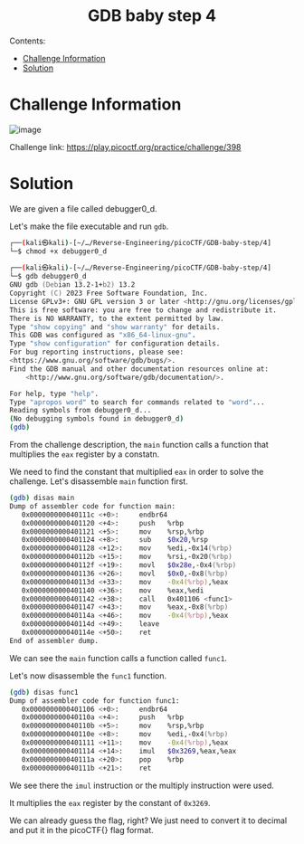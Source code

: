 <h1 align="center">GDB baby step 4</h1>

Contents:
- [Challenge Information](#challenge-information)
- [Solution](#solution)

# Challenge Information

![image](https://github.com/user-attachments/assets/efb7ce7a-e512-4914-b0eb-5d8e2242efa7)

Challenge link: https://play.picoctf.org/practice/challenge/398

# Solution

We are given a file called debugger0_d.<br/>

Let's make the file executable and run `gdb`.

```zsh
┌──(kali㉿kali)-[~/…/Reverse-Engineering/picoCTF/GDB-baby-step/4]
└─$ chmod +x debugger0_d
                                                                                              
┌──(kali㉿kali)-[~/…/Reverse-Engineering/picoCTF/GDB-baby-step/4]
└─$ gdb debugger0_d 
GNU gdb (Debian 13.2-1+b2) 13.2
Copyright (C) 2023 Free Software Foundation, Inc.
License GPLv3+: GNU GPL version 3 or later <http://gnu.org/licenses/gpl.html>
This is free software: you are free to change and redistribute it.
There is NO WARRANTY, to the extent permitted by law.
Type "show copying" and "show warranty" for details.
This GDB was configured as "x86_64-linux-gnu".
Type "show configuration" for configuration details.
For bug reporting instructions, please see:
<https://www.gnu.org/software/gdb/bugs/>.
Find the GDB manual and other documentation resources online at:
    <http://www.gnu.org/software/gdb/documentation/>.

For help, type "help".
Type "apropos word" to search for commands related to "word"...
Reading symbols from debugger0_d...
(No debugging symbols found in debugger0_d)
(gdb)
```

From the challenge description, the `main` function calls a function that multiplies the `eax` register by a constatn.

We need to find the constant that multiplied `eax` in order to solve the challenge. Let's disassemble `main` function first.

```zsh
(gdb) disas main
Dump of assembler code for function main:
   0x000000000040111c <+0>:     endbr64
   0x0000000000401120 <+4>:     push   %rbp
   0x0000000000401121 <+5>:     mov    %rsp,%rbp
   0x0000000000401124 <+8>:     sub    $0x20,%rsp
   0x0000000000401128 <+12>:    mov    %edi,-0x14(%rbp)
   0x000000000040112b <+15>:    mov    %rsi,-0x20(%rbp)
   0x000000000040112f <+19>:    movl   $0x28e,-0x4(%rbp)
   0x0000000000401136 <+26>:    movl   $0x0,-0x8(%rbp)
   0x000000000040113d <+33>:    mov    -0x4(%rbp),%eax
   0x0000000000401140 <+36>:    mov    %eax,%edi
   0x0000000000401142 <+38>:    call   0x401106 <func1>
   0x0000000000401147 <+43>:    mov    %eax,-0x8(%rbp)
   0x000000000040114a <+46>:    mov    -0x4(%rbp),%eax
   0x000000000040114d <+49>:    leave
   0x000000000040114e <+50>:    ret
End of assembler dump.
```

We can see the `main` function calls a function called `func1`.

Let's now disassemble the `func1` function.

```zsh
(gdb) disas func1
Dump of assembler code for function func1:
   0x0000000000401106 <+0>:     endbr64
   0x000000000040110a <+4>:     push   %rbp
   0x000000000040110b <+5>:     mov    %rsp,%rbp
   0x000000000040110e <+8>:     mov    %edi,-0x4(%rbp)
   0x0000000000401111 <+11>:    mov    -0x4(%rbp),%eax
   0x0000000000401114 <+14>:    imul   $0x3269,%eax,%eax
   0x000000000040111a <+20>:    pop    %rbp
   0x000000000040111b <+21>:    ret
```

We see there the `imul` instruction or the multiply instruction were used.

It multiplies the `eax` register by the constant of `0x3269`.

We can already guess the flag, right? We just need to convert it to decimal and put it in the picoCTF{} flag format.
